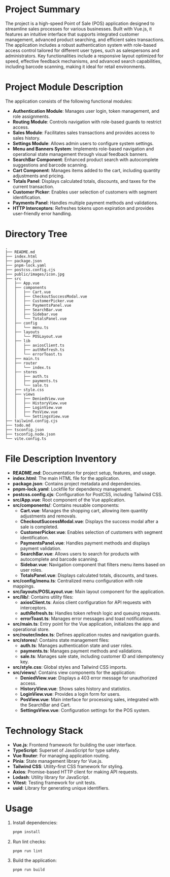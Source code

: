 # Project Summary
The project is a high-speed Point of Sale (POS) application designed to streamline sales processes for various businesses. Built with Vue.js, it features an intuitive interface that supports integrated customer management, advanced product searching, and efficient sales transactions. The application includes a robust authentication system with role-based access control tailored for different user types, such as salespersons and administrators. Key functionalities include a responsive layout optimized for speed, effective feedback mechanisms, and advanced search capabilities, including barcode scanning, making it ideal for retail environments.

# Project Module Description
The application consists of the following functional modules:
- **Authentication Module**: Manages user login, token management, and role assignments.
- **Routing Module**: Controls navigation with role-based guards to restrict access.
- **Sales Module**: Facilitates sales transactions and provides access to sales history.
- **Settings Module**: Allows admin users to configure system settings.
- **Menu and Banners System**: Implements role-based navigation and operational state management through visual feedback banners.
- **SearchBar Component**: Enhanced product search with autocomplete suggestions and barcode scanning.
- **Cart Component**: Manages items added to the cart, including quantity adjustments and pricing.
- **Totals Panel**: Displays calculated totals, discounts, and taxes for the current transaction.
- **Customer Picker**: Enables user selection of customers with segment identification.
- **Payments Panel**: Handles multiple payment methods and validations.
- **HTTP Interceptors**: Refreshes tokens upon expiration and provides user-friendly error handling.

# Directory Tree
```
.
├── README.md
├── index.html
├── package.json
├── pnpm-lock.yaml
├── postcss.config.cjs
├── public/images/icon.jpg
├── src
│   ├── App.vue
│   ├── components
│   │   ├── Cart.vue
│   │   ├── CheckoutSuccessModal.vue
│   │   ├── CustomerPicker.vue
│   │   ├── PaymentsPanel.vue
│   │   ├── SearchBar.vue
│   │   ├── Sidebar.vue
│   │   └── TotalsPanel.vue
│   ├── config
│   │   └── menu.ts
│   ├── layouts
│   │   └── POSLayout.vue
│   ├── lib
│   │   ├── axiosClient.ts
│   │   ├── authRefresh.ts
│   │   └── errorToast.ts
│   ├── main.ts
│   ├── router
│   │   └── index.ts
│   ├── stores
│   │   ├── auth.ts
│   │   ├── payments.ts
│   │   └── sale.ts
│   ├── style.css
│   ├── views
│   │   ├── DeniedView.vue
│   │   ├── HistoryView.vue
│   │   ├── LoginView.vue
│   │   ├── PosView.vue
│   │   └── SettingsView.vue
├── tailwind.config.cjs
├── todo.md
├── tsconfig.json
├── tsconfig.node.json
└── vite.config.ts
```

# File Description Inventory
- **README.md**: Documentation for project setup, features, and usage.
- **index.html**: The main HTML file for the application.
- **package.json**: Contains project metadata and dependencies.
- **pnpm-lock.yaml**: Lockfile for dependency management.
- **postcss.config.cjs**: Configuration for PostCSS, including Tailwind CSS.
- **src/App.vue**: Root component of the Vue application.
- **src/components/**: Contains reusable components:
  - **Cart.vue**: Manages the shopping cart, allowing item quantity adjustments and removals.
  - **CheckoutSuccessModal.vue**: Displays the success modal after a sale is completed.
  - **CustomerPicker.vue**: Enables selection of customers with segment identification.
  - **PaymentsPanel.vue**: Handles payment methods and displays payment validation.
  - **SearchBar.vue**: Allows users to search for products with autocomplete and barcode scanning.
  - **Sidebar.vue**: Navigation component that filters menu items based on user roles.
  - **TotalsPanel.vue**: Displays calculated totals, discounts, and taxes.
- **src/config/menu.ts**: Centralized menu configuration with role mappings.
- **src/layouts/POSLayout.vue**: Main layout component for the application.
- **src/lib/**: Contains utility files:
  - **axiosClient.ts**: Axios client configuration for API requests with interceptors.
  - **authRefresh.ts**: Handles token refresh logic and queuing requests.
  - **errorToast.ts**: Manages error messages and toast notifications.
- **src/main.ts**: Entry point for the Vue application, initializes the app and operational store.
- **src/router/index.ts**: Defines application routes and navigation guards.
- **src/stores/**: Contains state management files:
  - **auth.ts**: Manages authentication state and user roles.
  - **payments.ts**: Manages payment methods and validations.
  - **sale.ts**: Manages sale state, including customer ID and idempotency key.
- **src/style.css**: Global styles and Tailwind CSS imports.
- **src/views/**: Contains view components for the application:
  - **DeniedView.vue**: Displays a 403 error message for unauthorized access.
  - **HistoryView.vue**: Shows sales history and statistics.
  - **LoginView.vue**: Provides a login form for users.
  - **PosView.vue**: Main interface for processing sales, integrated with the SearchBar and Cart.
  - **SettingsView.vue**: Configuration settings for the POS system.

# Technology Stack
- **Vue.js**: Frontend framework for building the user interface.
- **TypeScript**: Superset of JavaScript for type safety.
- **Vue Router**: For managing application routing.
- **Pinia**: State management library for Vue.js.
- **Tailwind CSS**: Utility-first CSS framework for styling.
- **Axios**: Promise-based HTTP client for making API requests.
- **Lodash**: Utility library for JavaScript.
- **Vitest**: Testing framework for unit tests.
- **uuid**: Library for generating unique identifiers.

# Usage
1. Install dependencies:
   ```bash
   pnpm install
   ```
2. Run lint checks:
   ```bash
   pnpm run lint
   ```
3. Build the application:
   ```bash
   pnpm run build
   ```

